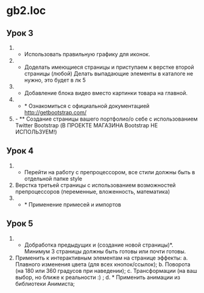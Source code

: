 # gb2.loc


## Урок 3
1. + Использовать правильную графику для иконок.
2. + Доделать имеющиеся страницы и приступаем к верстке второй страницы (любой) Делать выпадающие элементы в каталоге не нужно, это будет в лк 5
3. + Добавление блока видео вместо картинки товара на главной.
4. + \*  Ознакомиться с официальной документацией http://getbootstrap.com/
5. \- ** Создание страницы вашего портфолио/о себе с использованием Twitter Bootstrap (В ПРОЕКТЕ МАГАЗИНА Bootstrap НЕ ИСПОЛЬЗУЕМ!)

## Урок 4
1. + Перейти на работу с препроцессором, все стили должны быть в отдельной папке style
2. Верстка третьей страницы с использованием возможностей препроцессоров (переменные, вложенность, математика)
3. + \* Применение примесей и импортов

## Урок 5

1. + Добработка предыдущих и (создание новой страницы)*. Минимум 3 страницы должны быть готовы или почти готовы.
2. Применить к интерактивным элементам на странице эффекты:
    a. Плавного изменения цвета (для всех кнопок/ссылок);
    b. Поворота (на 180 или 360 градусов при наведении);
    c. Трансформации (на ваш выбор, но ближе к реальности :) ;
    d. * Применить анимации из библиотеки Анимиста;